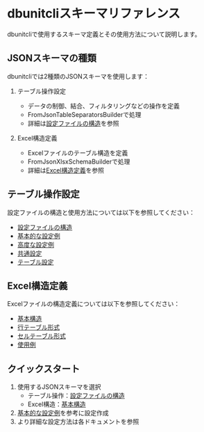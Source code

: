 # dbunitcliスキーマリファレンス

dbunitcliで使用するスキーマ定義とその使用方法について説明します。

## JSONスキーマの種類

dbunitcliでは2種類のJSONスキーマを使用します：

1. テーブル操作設定
   - データの制御、結合、フィルタリングなどの操作を定義
   - FromJsonTableSeparatorsBuilderで処理
   - 詳細は[設定ファイルの構造](settings/01-structure.md)を参照

2. Excel構造定義
   - Excelファイルのテーブル構造を定義
   - FromJsonXlsxSchemaBuilderで処理
   - 詳細は[Excel構造定義](excel/schema/01-structure.md)を参照

## テーブル操作設定

設定ファイルの構造と使用方法については以下を参照してください：
- [設定ファイルの構造](settings/01-structure.md)
- [基本的な設定例](settings/02-examples.md)
- [高度な設定例](settings/03-advanced-examples.md)
- [共通設定](settings/04-common.md)
- [テーブル設定](settings/05-table.md)

## Excel構造定義

Excelファイルの構造定義については以下を参照してください：
- [基本構造](excel/schema/01-structure.md)
- [行テーブル形式](excel/schema/02-rows.md)
- [セルテーブル形式](excel/schema/03-cells.md)
- [使用例](excel/schema/04-examples.md)

## クイックスタート

1. 使用するJSONスキーマを選択
   - テーブル操作：[設定ファイルの構造](settings/01-structure.md)
   - Excel構造：[基本構造](excel/schema/01-structure.md)
2. [基本的な設定例](settings/02-examples.md)を参考に設定作成
3. より詳細な設定方法は各ドキュメントを参照